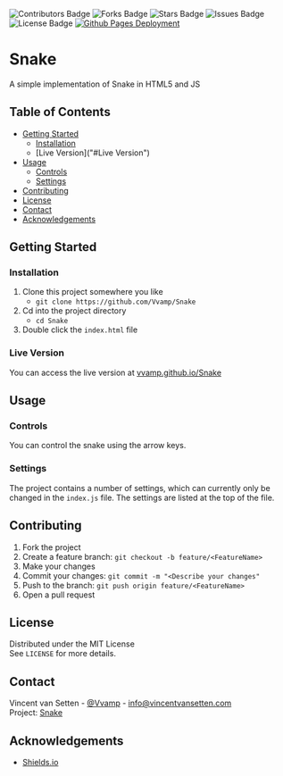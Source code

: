 <!-- Project Badges-->
![Contributors Badge](https://img.shields.io/github/contributors/Vvamp/Snake.svg?)
![Forks Badge](https://img.shields.io/github/forks/Vvamp/Snake.svg?)
![Stars Badge](https://img.shields.io/github/stars/Vvamp/Snake.svg?)
![Issues Badge](https://img.shields.io/github/issues/Vvamp/Snake.svg?)
![License Badge](https://img.shields.io/github/license/Vvamp/Snake.svg?)
[![Github Pages Deployment](https://github.com/Vvamp/Snake/actions/workflows/pages/pages-build-deployment/badge.svg?branch=main)](https://github.com/Vvamp/Snake/actions/workflows/pages/pages-build-deployment)
# Snake
A simple implementation of Snake in HTML5 and JS

## Table of Contents
- [Getting Started](#Getting-Started)
    - [Installation](#Installation) 
    - [Live Version]("#Live Version")
- [Usage](#Usage)
    - [Controls](#Controls)
    - [Settings](#Settings)
- [Contributing](#Contributing)
- [License](#License)
- [Contact](#Contact)
- [Acknowledgements](#Acknowledgements)

## Getting Started
### Installation
1. Clone this project somewhere you like
    - `git clone https://github.com/Vvamp/Snake`
2. Cd into the project directory
    - `cd Snake`
3. Double click the `index.html` file

### Live Version
You can access the live version at [vvamp.github.io/Snake](https://vvamp.github.io/Snake)

## Usage
### Controls
You can control the snake using the arrow keys.

### Settings
The project contains a number of settings, which can currently only be changed in the `index.js` file. The settings are listed at the top of the file.

## Contributing
1. Fork the project
2. Create a feature branch: `git checkout -b feature/<FeatureName>`
3. Make your changes
4. Commit your changes: `git commit -m "<Describe your changes"`
5. Push to the branch: `git push origin feature/<FeatureName>`
6. Open a pull request

## License
Distributed under the MIT License  
See `LICENSE` for more details.

## Contact
Vincent van Setten - [@Vvamp](https://github.com/Vvamp) - [info@vincentvansetten.com](mailto:info@vincentvansetten.com)  
Project: [Snake](https://github.com/Vvamp/Snake)

## Acknowledgements
- [Shields.io](https://shields.io/)
